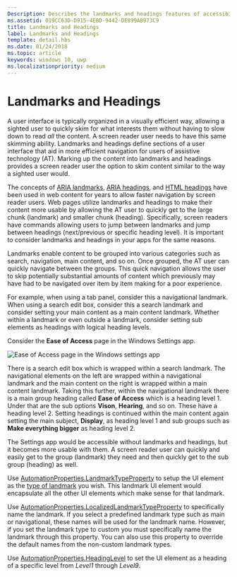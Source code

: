 ```yaml
---
Description: Describes the landmarks and headings features of accessibility.
ms.assetid: 019CC63D-D915-4EBD-9442-DE899AB973C9
title: Landmarks and Headings
label: Landmarks and Headings
template: detail.hbs
ms.date: 01/24/2018
ms.topic: article
keywords: windows 10, uwp
ms.localizationpriority: medium
---
```

# Landmarks and Headings

A user interface is typically organized in a visually efficient way, allowing a sighted user to quickly skim for what interests them without having to slow down to read *all* the content. A screen reader user needs to have this same skimming ability. Landmarks and headings define sections of a user interface that aid in more efficient navigation for users of assistive technology (AT). Marking up the content into landmarks and headings provides a screen reader user the option to skim content similar to the way a sighted user would.

The concepts of [ARIA landmarks](https://www.w3.org/WAI/GL/wiki/Using_ARIA_landmarks_to_identify_regions_of_a_page), [ARIA headings](https://www.w3.org/TR/WCAG20-TECHS/ARIA12.html), and [HTML headings](https://www.w3.org/TR/2016/NOTE-WCAG20-TECHS-20161007/H42.html) have been used in web content for years to allow faster navigation by screen reader users. Web pages utilize landmarks and headings to make their content more usable by allowing the AT user to quickly get to the large chunk (landmark) and smaller chunk (heading). Specifically, screen readers have commands allowing users to jump between landmarks and jump between headings (next/previous or specific heading level). It is important to consider landmarks and headings in your apps for the same reasons.

Landmarks enable content to be grouped into various categories such as search, navigation, main content, and so on. Once grouped, the AT user can quickly navigate between the groups. This quick navigation allows the user to skip potentially substantial amounts of content which previously may have had to be navigated over item by item making for a poor experience. 

For example, when using a tab panel, consider this a navigational landmark. When using a search edit box, consider this a search landmark and consider setting your main content as a main content landmark. Whether within a landmark or even outside a landmark, consider setting sub elements as headings with logical heading levels. 

Consider the **Ease of Access** page in the Windows Settings app. 

![Ease of Access page in the Windows settings app](images/EaseOfAccessSettings.png)  

There is a search edit box which is wrapped within a search landmark. The navigational elements on the left are wrapped within a navigational landmark and the main content on the right is wrapped within a main content landmark. Taking this further, within the navigational landmark there is a main group heading called **Ease of Access** which is a heading level 1. Under that are the sub options **Vison**, **Hearing**, and so on. These have a heading level 2. Setting headings is continued within the main content again setting the main subject, **Display**, as heading level 1 and sub groups such as **Make everything bigger** as heading level 2. 

The Settings app would be accessible without landmarks and headings, but it becomes more usable with them. A screen reader user can quickly and easily get to the group (landmark) they need and then quickly get to the sub group (heading) as well. 

Use [AutomationProperties.LandmarkTypeProperty](https://docs.microsoft.com/uwp/api/windows.ui.xaml.automation.automationproperties.LandmarkTypeProperty) to setup the UI element as the [type of landmark](https://msdn.microsoft.com/library/windows/desktop/mt759299) you wish. This landmark UI element would encapsulate all the other UI elements which make sense for that landmark. 

Use [AutomationProperties.LocalizedLandmarkTypeProperty](https://docs.microsoft.com/uwp/api/windows.ui.xaml.automation.automationproperties.LocalizedLandmarkTypeProperty) to specifically name the landmark. If you select a predefined landmark type such as main or navigational, these names will be used for the landmark name. However, if you set the landmark type to custom you must specifically name the landmark through this property. You can also use this property to override the default names from the non-custom landmark types. 

Use [AutomationProperties.HeadingLevel](https://docs.microsoft.com/uwp/api/windows.ui.xaml.automation.automationproperties.headinglevelproperty) to set the UI element as a heading of a specific level from *Level1* through *Level9*.


